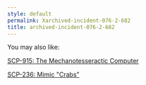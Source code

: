 ```yaml
---
style: default
permalink: Xarchived-incident-076-2-682
title: archived-incident-076-2-682
---
```

You may also like:

[SCP-915: The Mechanotesseractic Computer](http://scp-wiki.net/scp-915)

[SCP-236: Mimic "Crabs"](http://scp-wiki.net/scp-236)
